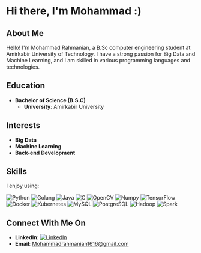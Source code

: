 # Hi there, I'm Mohammad :)

## About Me

Hello! I'm Mohammad Rahmanian, a B.Sc computer engineering student at Amirkabir University of Technology. I have a strong passion for Big Data and Machine Learning, and I am skilled in various programming languages and technologies.

## Education

- **Bachelor of Science (B.S.C)**
  - **University**: Amirkabir University

## Interests

- **Big Data**
- **Machine Learning**
- **Back-end Development**

## Skills

I enjoy using:

<p>
  <img alt="Python" src="https://img.shields.io/badge/-Python-3776AB?style=flat-square&logo=Python"/>
  <img alt="Golang" src="https://img.shields.io/badge/-Golang-00ADD8?style=flat-square&logo=Go"/>
  <img alt="Java" src="https://img.shields.io/badge/-Java-007396?style=flat-square&logo=Java"/>
  <img alt="C" src="https://img.shields.io/badge/-C-A8B9CC?style=for-the-badge&logo=c"/>
  <img alt="OpenCV" src="https://img.shields.io/badge/-OpenCV-5C3EE8?style=flat-square&logo=OpenCV"/>
  <img alt="Numpy" src="https://img.shields.io/badge/-NumPy-013243?style=for-the-badge&logo=numpy"/>
  <img alt="TensorFlow" src="https://img.shields.io/badge/-TensorFlow-FF6F00?style=flat-square&logo=TensorFlow"/>
  <img alt="Docker" src="https://img.shields.io/badge/-Docker-2496ED?style=flat-square&logo=Docker"/>
  <img alt="Kubernetes" src="https://img.shields.io/badge/-Kubernetes-326CE5?style=flat-square&logo=Kubernetes"/>
  <img alt="MySQL" src="https://img.shields.io/badge/-MySQL-4479A1?style=for-the-badge&logo=mysql"/>
  <img alt="PostgreSQL" src="https://img.shields.io/badge/-PostgreSQL-4169E1?style=for-the-badge&logo=postgresql"/>
  <img alt="Hadoop" src="https://img.shields.io/badge/-Hadoop-66CCFF?style=flat-square&logo=ApacheHadoop"/>
  <img alt="Spark" src="https://img.shields.io/badge/-Apache%20Spark-E25A1C?style=flat-square&logo=ApacheSpark"/>
</p>

## Connect With Me On

- **LinkedIn**: [![LinkedIn](https://img.shields.io/badge/-LinkedIn-0077B5?style=flat-square&logo=LinkedIn)](https://www.linkedin.com/in/mohammad-rahmanian-25a791232/)
- **Email**: <a href="mailto:Mohammadrahmanian1616@gmail.com">Mohammadrahmanian1616@gmail.com</a>

